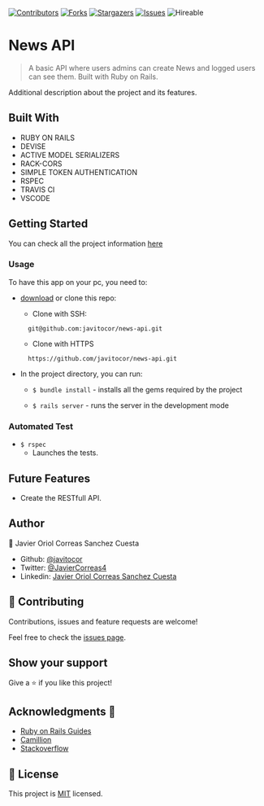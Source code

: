 <!--
*** Thanks for checking out this README Template. If you have a suggestion that would
*** make this better, please fork the repo and create a pull request or simply open
*** an issue with the tag "enhancement".
*** Thanks again! Now go create something AMAZING! :D
-->

<!-- PROJECT SHIELDS -->
<!--
*** I'm using markdown "reference style" links for readability.
*** Reference links are enclosed in brackets [ ] instead of parentheses ( ).
*** See the bottom of this document for the declaration of the reference variables
*** for contributors-url, forks-url, etc. This is an optional, concise syntax you may use.
*** https://www.markdownguide.org/basic-syntax/#reference-style-links
-->
[![Contributors][contributors-shield]][contributors-url] 
[![Forks][forks-shield]][forks-url] 
[![Stargazers][stars-shield]][stars-url] 
[![Issues][issues-shield]][issues-url] 
![Hireable](https://cdn.rawgit.com/hiendv/hireable/master/styles/default/yes.svg) 

# News API

>  A basic API where users admins can create News and logged users can see them. Built with Ruby on Rails.



Additional description about the project and its features.

## Built With

- RUBY ON RAILS
- DEVISE
- ACTIVE MODEL SERIALIZERS
- RACK-CORS
- SIMPLE TOKEN AUTHENTICATION
- RSPEC
- TRAVIS CI
- VSCODE


## Getting Started

You can check all the project information [here](app/assets/docs/projectinformation.md)

### Usage
To have this app on your pc, you need to:
* [download](https://github.com/javitocor/news-api/archive/development.zip) or clone this repo:
  - Clone with SSH:
  ```
    git@github.com:javitocor/news-api.git
  ```
  - Clone with HTTPS
  ```
    https://github.com/javitocor/news-api.git
  ```

* In the project directory, you can run:

  - `$ bundle install` - installs all the gems required by the project

  - `$ rails server` - runs the server in the development mode

### Automated Test
 - `$ rspec`
    - Launches the tests.<br />

## Future Features
- Create the RESTfull API.

## Author

👤 Javier Oriol Correas Sanchez Cuesta 
- Github: [@javitocor](https://github.com/javitocor) 
- Twitter: [@JavierCorreas4](https://twitter.com/JavierCorreas4) 
- Linkedin: [Javier Oriol Correas Sanchez Cuesta](https://www.linkedin.com/in/javier-correas-sanchez-cuesta-15289482/) 

## 🤝 Contributing

Contributions, issues and feature requests are welcome!

Feel free to check the [issues page](https://github.com/javitocor/news-api/issues).

## Show your support

Give a ⭐️ if you like this project!

## Acknowledgments 🚀

- [Ruby on Rails Guides](https://guides.rubyonrails.org/)
- [Camillion](https://www.camillion.app/)
- [Stackoverflow](https://stackoverflow.com/)

## 📝 License

This project is [MIT](lic.url) licensed.

<!-- MARKDOWN LINKS & IMAGES -->
<!-- https://www.markdownguide.org/basic-syntax/#reference-style-links -->
[contributors-shield]: https://img.shields.io/github/contributors/javitocor/news-api.svg?style=flat-square
[contributors-url]: https://github.com/javitocor/news-api/graphs/contributors
[forks-shield]: https://img.shields.io/github/forks/javitocor/news-api.svg?style=flat-square
[forks-url]: https://github.com/javitocor/news-api/network/members
[stars-shield]: https://img.shields.io/github/stars/javitocor/news-api.svg?style=flat-square
[stars-url]: https://github.com/javitocor/news-api/stargazers
[issues-shield]: https://img.shields.io/github/issues/javitocor/news-api.svg?style=flat-square
[issues-url]: https://github.com/javitocor/news-api/issues